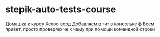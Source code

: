 # stepik-auto-tests-course
Домашка к курсу
Хелоо ворд
Добавляем в гит в консольке ф
Всем привет, просто проверяю че к чему
при помощи командной строки